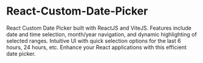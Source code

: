# React-Custom-Date-Picker
 React Custom Date Picker built with ReactJS and ViteJS. Features include date and time selection, month/year navigation, and dynamic highlighting of selected ranges. Intuitive UI with quick selection options for the last 6 hours, 24 hours, etc. Enhance your React applications with this efficient date picker.
